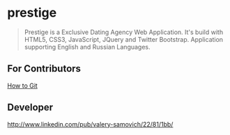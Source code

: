 prestige
========

> Prestige is a Exclusive Dating Agency Web Application. It's build with HTML5, CSS3, JavaScript, JQuery and Twitter Bootstrap. Application supporting English and Russian Languages. 

For Contributors
----------------

[How to Git](https://github.com/valerysamovich/engineering/blob/master/docs/how-to-git.md)

Developer
---------
http://www.linkedin.com/pub/valery-samovich/22/81/1bb/
